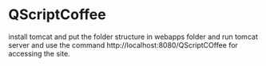 # QScriptCoffee
install tomcat and put the folder structure in webapps folder and run tomcat server and use the command http://localhost:8080/QScriptCOffee for accessing the site.
